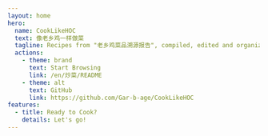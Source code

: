 ```yaml
---
layout: home
hero:
  name: CookLikeHOC
  text: 像老乡鸡一样做菜
  tagline: Recipes from "老乡鸡菜品溯源报告", compiled, edited and organized
  actions:
    - theme: brand
      text: Start Browsing
      link: /en/炒菜/README
    - theme: alt
      text: GitHub
      link: https://github.com/Gar-b-age/CookLikeHOC
features:
  - title: Ready to Cook?
    details: Let's go!
---
```

